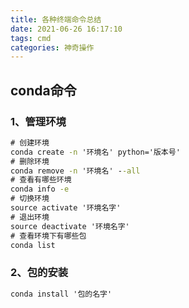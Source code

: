 ```yaml
---
title: 各种终端命令总结
date: 2021-06-26 16:17:10
tags: cmd
categories: 神奇操作
---
```


## conda命令

### 1、管理环境

```cmd
# 创建环境
conda create -n '环境名' python='版本号'
# 删除环境
conda remove -n '环境名' --all
# 查看有哪些环境
conda info -e
# 切换环境
source activate '环境名字'
# 退出环境
source deactivate '环境名字'
# 查看环境下有哪些包
conda list

```
 
 ### 2、包的安装

```cmd
conda install '包的名字'


```



